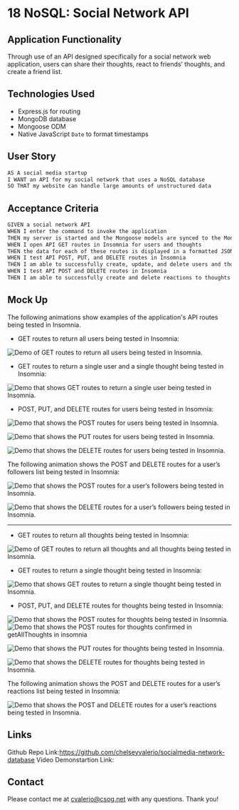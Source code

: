# 18 NoSQL: Social Network API

## Application Functionality

Through use of an API designed specifically for a social network web application, users can share their thoughts, react to friends’ thoughts, and create a friend list.

## Technologies Used

- Express.js for routing
- MongoDB database
- Mongoose ODM
- Native JavaScript `Date` to format timestamps

## User Story

```md
AS A social media startup
I WANT an API for my social network that uses a NoSQL database
SO THAT my website can handle large amounts of unstructured data
```

## Acceptance Criteria

```md
GIVEN a social network API
WHEN I enter the command to invoke the application
THEN my server is started and the Mongoose models are synced to the MongoDB database
WHEN I open API GET routes in Insomnia for users and thoughts
THEN the data for each of these routes is displayed in a formatted JSON
WHEN I test API POST, PUT, and DELETE routes in Insomnia
THEN I am able to successfully create, update, and delete users and thoughts in my database
WHEN I test API POST and DELETE routes in Insomnia
THEN I am able to successfully create and delete reactions to thoughts and add and remove friends to a user’s friend list
```

## Mock Up

The following animations show examples of the application's API routes being tested in Insomnia.

- GET routes to return all users being tested in Insomnia:

![Demo of GET routes to return all users  being tested in Insomnia.](./Assets/getAllUsers.png)

- GET routes to return a single user and a single thought being tested in Insomnia:

![Demo that shows GET routes to return a single user being tested in Insomnia.]()

- POST, PUT, and DELETE routes for users being tested in Insomnia:

![Demo that shows the POST routes for users being tested in Insomnia.](./Assets/createUser.png)

![Demo that shows the PUT routes for users being tested in Insomnia.](./Assets/updateUser.png)

![Demo that shows the DELETE routes for users being tested in Insomnia.](./Assets/deleteUser.png)

The following animation shows the POST and DELETE routes for a user’s followers list being tested in Insomnia:

![Demo that shows the POST routes for a user’s followers being tested in Insomnia.](./Assets/addFollower.png)

![Demo that shows the DELETE routes for a user’s followers being tested in Insomnia.](./Assets/deleteFollower.png)

---

- GET routes to return all thoughts being tested in Insomnia:

![Demo of GET routes to return all thoughts and all thoughts being tested in Insomnia.](./Assets/getAllThoughts.png)

- GET routes to return a single thought being tested in Insomnia:

![Demo that shows GET routes to return a single thought being tested in Insomnia.](./Assets/getThoughtsById.png)

- POST, PUT, and DELETE routes for thoughts being tested in Insomnia:

![Demo that shows the POST routes for thoughts being tested in Insomnia.](./Assets/CreateThought.png)
![Demo that shows the POST routes for thoughts confirmed in getAllThoughts in insomnia](./Assets/createThoughtConfirmationInGetAllThoughts.png)

![Demo that shows the PUT routes for thoughts being tested in Insomnia.](./Assets/updateThought.png)

![Demo that shows the DELETE routes for thoughts being tested in Insomnia.](./Assets/DeleteThought.png)

The following animation shows the POST and DELETE routes for a user’s reactions list being tested in Insomnia:

![Demo that shows the POST and DELETE routes for a user’s reactions being tested in Insomnia.]()

## Links

Github Repo Link:https://github.com/chelseyvalerio/socialmedia-network-database
Video Demonstartion Link:

## Contact

Please contact me at cvalerio@csog.net with any questions. Thank you!
